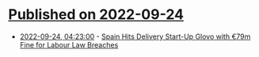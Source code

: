# [Published on 2022-09-24](index.md)

* [2022-09-24, 04:23:00](https://soylentnews.org/article.pl?sid=22/09/23/1224250&from=rss) - [Spain Hits Delivery Start-Up Glovo with €79m Fine for Labour Law Breaches](https://soylentnews.org/article.pl?sid=22/09/23/1224250&from=rss)
